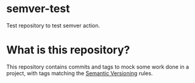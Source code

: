 # semver-test

Test repository to test semver action.

# What is this repository?

This repository contains commits and tags to mock some work done in a project, with tags matching the
[Semantic Versioning][1] rules.

[1]: https://semver.org/
